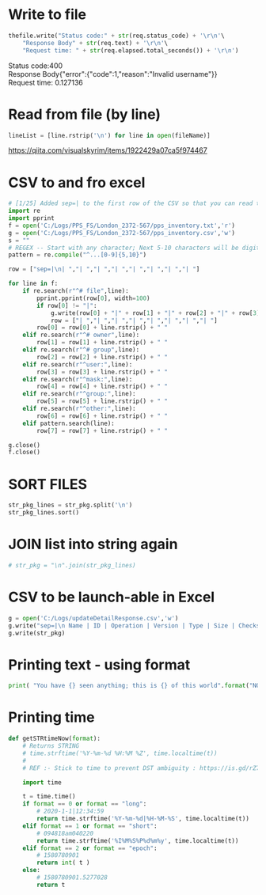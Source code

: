 # Write to file 
```python
thefile.write("Status code:" + str(req.status_code) + '\r\n'\
    "Response Body" + str(req.text) + '\r\n'\
    "Request time: " + str(req.elapsed.total_seconds()) + '\r\n')
```
Status code:400    
Response Body{"error":{"code":1,"reason":"Invalid username"}}    
Request time: 0.127136    

# Read from file (by line)
```python
lineList = [line.rstrip('\n') for line in open(fileName)]
```
https://qiita.com/visualskyrim/items/1922429a07ca5f974467


# CSV to and fro excel
```python
# [1/25] Added sep=| to the first row of the CSV so that you can read the file in excel as well
import re
import pprint
f = open('C:/Logs/PPS_FS/London_2372-567/pps_inventory.txt','r')
g = open('C:/Logs/PPS_FS/London_2372-567/pps_inventory.csv','w')
s = ""
# REGEX -- Start with any character; Next 5-10 characters will be digits from 0-9.
pattern = re.compile("^...[0-9]{5,10}")

row = ["sep=|\n| ","| ","| ","| ","| ","| ","| ","| "]

for line in f:
	if re.search(r"^# file",line):
		pprint.pprint(row[0], width=100)
		if row[0] != "|":
			g.write(row[0] + "|" + row[1] + "|" + row[2] + "|" + row[3] + "|" + row[4] + "|" + row[5] + "|" + row[6] + "|" + row[7] + "| \n")
			row = ["| ","| ","| ","| ","| ","| ","| ","| "]
		row[0] = row[0] + line.rstrip() + " "
	elif re.search(r"^# owner",line):
		row[1] = row[1] + line.rstrip() + " "
	elif re.search(r"^# group",line):
		row[2] = row[2] + line.rstrip() + " "
	elif re.search(r"^user:",line):
		row[3] = row[3] + line.rstrip() + " "
	elif re.search(r"^mask:",line):
		row[4] = row[4] + line.rstrip() + " "
	elif re.search(r"^group:",line):
		row[5] = row[5] + line.rstrip() + " "
	elif re.search(r"^other:",line):
		row[6] = row[6] + line.rstrip() + " "
	elif pattern.search(line):
		row[7] = row[7] + line.rstrip() + " "

g.close()
f.close()
```


# SORT FILES
```python
str_pkg_lines = str_pkg.split('\n')
str_pkg_lines.sort()
```

# JOIN list into string again
```python
# str_pkg = "\n".join(str_pkg_lines)
```

# CSV to be launch-able in Excel
```python
g = open('C:/Logs/updateDetailResponse.csv','w')
g.write("sep=|\n Name | ID | Operation | Version | Type | Size | Checksum ")
g.write(str_pkg)
```

# Printing text - using format 
```python
print( "You have {} seen anything; this is {} of this world".format("NOT", "out") )
```

# Printing time 
```python
def getSTRtimeNow(format):
    # Returns STRING  
    # time.strftime('%Y-%m-%d %H:%M %Z', time.localtime(t))
    #
    # REF :- Stick to time to prevent DST ambiguity : https://is.gd/rZ7aL2

    import time

    t = time.time()
    if format == 0 or format == "long":
        # 2020-1-1|12:34:59
        return time.strftime('%Y-%m-%d|%H-%M-%S', time.localtime(t))
    elif format == 1 or format == "short":
        # 094818am040220
        return time.strftime('%I%M%S%P%d%m%y', time.localtime(t))
    elif format == 2 or format == "epoch":
        # 1580780901
        return int( t )
    else:
        # 1580780901.5277028
        return t
```
